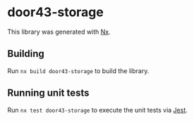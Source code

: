 # door43-storage

This library was generated with [Nx](https://nx.dev).

## Building

Run `nx build door43-storage` to build the library.

## Running unit tests

Run `nx test door43-storage` to execute the unit tests via [Jest](https://jestjs.io).
